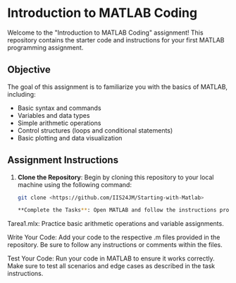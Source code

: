 # Introduction to MATLAB Coding

Welcome to the "Introduction to MATLAB Coding" assignment! This repository contains the starter code and instructions for your first MATLAB programming assignment.

## Objective

The goal of this assignment is to familiarize you with the basics of MATLAB, including:

- Basic syntax and commands
- Variables and data types
- Simple arithmetic operations
- Control structures (loops and conditional statements)
- Basic plotting and data visualization

## Assignment Instructions

1. **Clone the Repository**: Begin by cloning this repository to your local machine using the following command:
   ```bash
   git clone <https://github.com/IIS24JM/Starting-with-Matlab>

   **Complete the Tasks**: Open MATLAB and follow the instructions provided in each of the .m files. The assignment is divided into several tasks, each focusing on a different aspect of MATLAB programming:

Tarea1.mlx: Practice basic arithmetic operations and variable assignments.

Write Your Code: Add your code to the respective .m files provided in the repository. Be sure to follow any instructions or comments within the files.

Test Your Code: Run your code in MATLAB to ensure it works correctly. Make sure to test all scenarios and edge cases as described in the task instructions.
